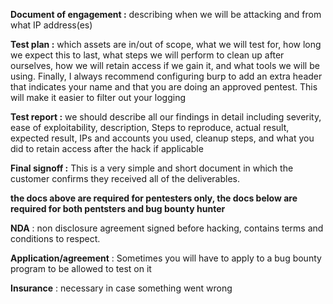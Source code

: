 **Document of engagement :** describing when we will be attacking and from what IP address(es)

**Test plan :** which assets are in/out of scope, what we will test for, how long we expect this to last, what steps we will perform to clean up after ourselves, how we will retain access if we gain it, and what tools we will be using. Finally, I always recommend configuring burp to add an extra header that indicates your name and that you are doing an approved pentest. This will make it easier to filter out your logging

**Test report :** we should describe all our findings in detail including severity, ease of exploitability, description, Steps to reproduce, actual result, expected result, IPs and accounts you used, cleanup steps, and what you did to retain access after the hack if applicable

**Final signoff :** This is a very simple and short document in which the customer confirms they received all of the deliverables.

**the docs above are required for pentesters only, the docs below are required for both pentsters and bug bounty hunter**

**NDA** : non disclosure agreement signed before hacking, contains terms and conditions to respect.

**Application/agreement** : Sometimes you will have to apply to a bug bounty program to be allowed to test on it

**Insurance** : necessary in case something went wrong

